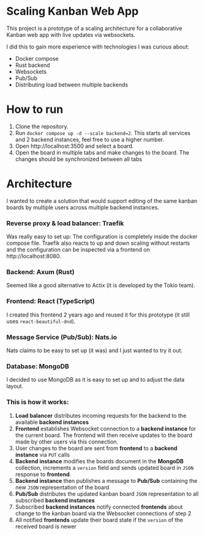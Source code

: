 # Scaling Kanban Web App

This project is a prototype of a scaling architecture for a collaborative Kanban web app with live updates via websockets.

I did this to gain more experience with technologies I was curious about:
- Docker compose
- Rust backend
- Websockets
- Pub/Sub 
- Distributing load between multiple backends

# How to run
1. Clone the repository.
2. Run `docker compose up -d --scale backend=2`. This starts all services and 2 backend instances, feel free to use a higher number.
3. Open http://localhost:3500 and select a board.
4. Open the board in multiple tabs and make changes to the board. The changes should be synchronized between all tabs

# Architecture

I wanted to create a solution that would support editing of the same kanban boards by multiple users across multiple backend instances.

### Reverse proxy & load balancer: Traefik
Was really easy to set up: The configuration is completely inside the docker compose file.
Traefik also reacts to up and down scaling without restarts and the configuration can be inspected via a frontend on http://localhost:8080.

### Backend: Axum (Rust)
Seemed like a good alternative to Actix (it is developed by the Tokio team).

### Frontend: React (TypeScript)
I created this frontend 2 years ago and reused it for this prototype (it still uses `react-beautiful-dnd`).

### Message Service (Pub/Sub): Nats.io
Nats claims to be easy to set up (it was) and I just wanted to try it out.

### Database: MongoDB
I decided to use MongoDB as it is easy to set up and to adjust the data layout.


### This is how it works:
1. **Load balancer** distributes incoming requests for the backend to the available **backend instances** 
2. **Frontend** establishes Websocket connection to a **backend instance** for the current board. The frontend will then receive updates to the board made by other users via this connection.  
3. User changes to the board are sent from **frontend** to a **backend instance** via `PUT` calls
4. **Backend instance** modifies the boards document in the **MongoDB** collection, increments a `version` field and sends updated board in `JSON` response to **frontend**.
5. **Backend instance** then publishes a message to **Pub/Sub** containing the new `JSON` representation of the board
6. **Pub/Sub** distributes the updated kanban board `JSON` representation to all subscribed **backend instances**
7. Subscribed **backend instances** notify connected **frontends** about change to the kanban board via the Websocket connections of step 2
8. All notified **frontends** update their board state if the `version` of the received board is newer
